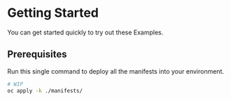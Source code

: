 # Getting Started

You can get started quickly to try out these Examples.

## Prerequisites

Run this single command to deploy all the manifests into your environment.

```bash
# WIP
oc apply -k ./manifests/
```
